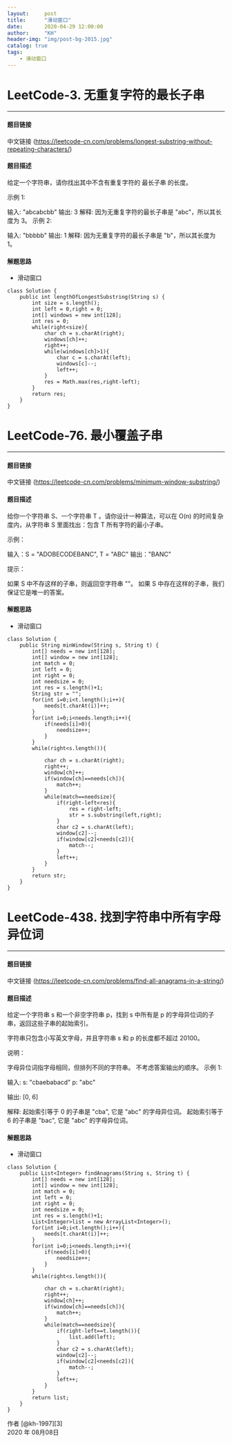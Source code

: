 ```yaml
---
layout:     post
title:      "滑动窗口"
date:       2020-04-29 12:00:00
author:     "KH"
header-img: "img/post-bg-2015.jpg"
catalog: true
tags:
    - 滑动窗口
---
```



# LeetCode-3. 无重复字符的最长子串

------
#### 题目链接

中文链接 (https://leetcode-cn.com/problems/longest-substring-without-repeating-characters/)

#### 题目描述

给定一个字符串，请你找出其中不含有重复字符的 最长子串 的长度。

示例 1:

输入: "abcabcbb"
输出: 3 
解释: 因为无重复字符的最长子串是 "abc"，所以其长度为 3。
示例 2:

输入: "bbbbb"
输出: 1
解释: 因为无重复字符的最长子串是 "b"，所以其长度为 1。

#### 解题思路

- 滑动窗口



```
class Solution {
    public int lengthOfLongestSubstring(String s) {
        int size = s.length();
        int left = 0,right = 0;
        int[] windows = new int[128];
        int res = 0;
        while(right<size){
            char ch = s.charAt(right);
            windows[ch]++;
            right++;
            while(windows[ch]>1){
                char c = s.charAt(left);
                windows[c]--;
                left++;
            }
            res = Math.max(res,right-left);
        }
        return res;
    }
}
```



# LeetCode-76. 最小覆盖子串

------
#### 题目链接

中文链接 (https://leetcode-cn.com/problems/minimum-window-substring/)

#### 题目描述

给你一个字符串 S、一个字符串 T 。请你设计一种算法，可以在 O(n) 的时间复杂度内，从字符串 S 里面找出：包含 T 所有字符的最小子串。

示例：

输入：S = "ADOBECODEBANC", T = "ABC"
输出："BANC"


提示：

如果 S 中不存这样的子串，则返回空字符串 ""。
如果 S 中存在这样的子串，我们保证它是唯一的答案。

#### 解题思路

- 滑动窗口

```
class Solution {
    public String minWindow(String s, String t) {
        int[] needs = new int[128];
        int[] window = new int[128];
        int match = 0;
        int left = 0;
        int right = 0; 
        int needsize = 0;
        int res = s.length()+1;
        String str = "";
        for(int i=0;i<t.length();i++){
            needs[t.charAt(i)]++;
        }
        for(int i=0;i<needs.length;i++){
            if(needs[i]>0){
                needsize++;
            }
        }
        while(right<s.length()){

            char ch = s.charAt(right);
            right++;
            window[ch]++;
            if(window[ch]==needs[ch]){
                match++;
            }
            while(match==needsize){
                if(right-left<res){
                    res = right-left;
                    str = s.substring(left,right);
                }
                char c2 = s.charAt(left);
                window[c2]--;
                if(window[c2]<needs[c2]){
                    match--;
                }
                left++;
            }
        }
        return str;
    }
}
```



# LeetCode-438. 找到字符串中所有字母异位词

------
#### 题目链接

中文链接 (https://leetcode-cn.com/problems/find-all-anagrams-in-a-string/)

#### 题目描述

给定一个字符串 s 和一个非空字符串 p，找到 s 中所有是 p 的字母异位词的子串，返回这些子串的起始索引。

字符串只包含小写英文字母，并且字符串 s 和 p 的长度都不超过 20100。

说明：

字母异位词指字母相同，但排列不同的字符串。
不考虑答案输出的顺序。
示例 1:

输入:
s: "cbaebabacd" p: "abc"

输出:
[0, 6]

解释:
起始索引等于 0 的子串是 "cba", 它是 "abc" 的字母异位词。
起始索引等于 6 的子串是 "bac", 它是 "abc" 的字母异位词。

#### 解题思路

- 滑动窗口

```
class Solution {
    public List<Integer> findAnagrams(String s, String t) {
        int[] needs = new int[128];
        int[] window = new int[128];
        int match = 0;
        int left = 0;
        int right = 0; 
        int needsize = 0;
        int res = s.length()+1;
        List<Integer>list = new ArrayList<Integer>();
        for(int i=0;i<t.length();i++){
            needs[t.charAt(i)]++;
        }
        for(int i=0;i<needs.length;i++){
            if(needs[i]>0){
                needsize++;
            }
        }
        while(right<s.length()){

            char ch = s.charAt(right);
            right++;
            window[ch]++;
            if(window[ch]==needs[ch]){
                match++;
            }
            while(match==needsize){
                if(right-left==t.length()){
                    list.add(left);
                }
                char c2 = s.charAt(left);
                window[c2]--;
                if(window[c2]<needs[c2]){
                    match--;
                }
                left++;
            }
        }
        return list;
    }
}
```

作者 [@kh-1997][3]     
2020 年 08月08日    